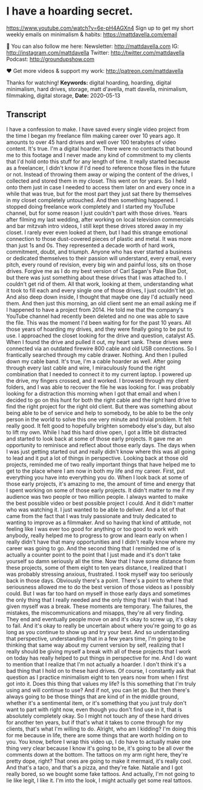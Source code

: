 # I have a hoarding secret.
https://www.youtube.com/watch?v=6e-pH4AGXn4
Sign up to get my short weekly emails on minimalism & habits: https://mattdavella.com/email

💯 You can also follow me here:
Newsletter:  http://mattdavella.com
IG:  http://instagram.com/mattdavella
Twitter:  http://twitter.com/mattdavella
Podcast:  http://groundupshow.com

❤️ Get more videos & support my work:
http://patreon.com/mattdavella

Thanks for watching!
**Keywords:** digital hoarding, hoarding, digital minimalism, hard drives, storage, matt d'avella, matt davella, minimalism, filmmaking, digital storage, 
**Date:** 2020-05-13

## Transcript
 I have a confession to make. I have saved every single video project from the time I began my freelance film making career over 10 years ago. It amounts to over 45 hard drives and well over 100 terabytes of video content. It's true. I'm a digital hoarder. There were no contracts that bound me to this footage and I never made any kind of commitment to my clients that I'd hold onto this stuff for any length of time. It really started because as a freelancer, I didn't know if I'd need to reference those files in the future or not. Instead of throwing them away or wiping the content of the drives, I collected and stored them in my closet. This went on for years. So I held onto them just in case I needed to access them later on and every once in a while that was true, but for the most part they just sat there by themselves in my closet completely untouched. And then something happened. I stopped doing freelance work completely and I started my YouTube channel, but for some reason I just couldn't part with those drives. Years after filming my last wedding, after working on local television commercials and bar mitzvah intro videos, I still kept these drives stored away in my closet. I rarely ever even looked at them, but I had this strange emotional connection to those dust-covered pieces of plastic and metal. It was more than just 1s and 0s. They represented a decade worth of hard work, commitment, doubt, and triumph. Anyone who has ever started a business or dedicated themselves to their passion will understand, every email, every pitch, every round of revision, every big win and painful loss, sits on those drives. Forgive me as I do my best version of Carl Sagan's Pale Blue Dot, but there was just something about these drives that I was attached to. I couldn't get rid of them. All that work, looking at them, understanding what it took to fill each and every single one of those drives, I just couldn't let go. And also deep down inside, I thought that maybe one day I'd actually need them. And then just this morning, an old client sent me an email asking me if I happened to have a project from 2014. He told me that the company's YouTube channel had recently been deleted and no one was able to save the file. This was the moment I'd been waiting for for the past 10 years. All those years of hoarding my drives, and they were finally going to be put to use. I approached the closet looking for the drive and question, catalyst A5. When I found the drive and pulled it out, my heart sank. These drives were connected via an outdated firewire 800 cable and old USB connections. So I frantically searched through my cable drawer. Nothing. And then I pulled down my cable band. It's true, I'm a cable hoarder as well. After going through every last cable and wire, I miraculously found the right combination that I needed to connect it to my current laptop. I powered up the drive, my fingers crossed, and it worked. I browsed through my client folders, and I was able to recover the file he was looking for. I was probably looking for a distraction this morning when I got that email and when I decided to go on this hunt for both the right cable and the right hard drive to find the right project for the right old client. But there was something about being able to be of service and help to somebody, to be able to be the only person in the world to solve this one very minute and trivial problem. It felt really good. It felt good to hopefully brighten somebody else's day, but also to lift my own. While I had this hard drive open, I got a little bit distracted and started to look back at some of those early projects. It gave me an opportunity to reminisce and reflect about those early days. The days when I was just getting started out and really didn't know where this was all going to lead and it put a lot of things in perspective. Looking back at those old projects, reminded me of two really important things that have helped me to get to the place where I am now in both my life and my career. First, put everything you have into everything you do. When I look back at some of those early projects, it's amazing to me, the amount of time and energy that I spent working on some of those early projects. It didn't matter to me if my audience was two people or two million people. I always wanted to make the best possible video or best possible project I could. And it didn't matter who was watching it. I just wanted to be able to deliver. And a lot of that came from the fact that I was truly passionate and truly dedicated to wanting to improve as a filmmaker. And so having that kind of attitude, not feeling like I was ever too good for anything or too good to work with anybody, really helped me to progress to grow and learn early on when I really didn't have that many opportunities and I didn't really know where my career was going to go. And the second thing that I reminded me of is actually a counter point to the point that I just made and it's don't take yourself so damn seriously all the time. Now that I have some distance from these projects, some of them eight to ten years distance, I realized that I was probably stressing anxious, frustrated. I took myself way too seriously back in those days. Obviously there's a point. There's a point to where that seriousness allowed me to do the best version of those videos as I possibly could. But I was far too hard on myself in those early days and sometimes the only thing that I really needed and the only thing that I wish that I had given myself was a break. These moments are temporary. The failures, the mistakes, the miscommunications and misapps, they're all very finding. They end and eventually people move on and it's okay to screw up, it's okay to fail. And it's okay to really be uncertain about where you're going to go as long as you continue to show up and try your best. And so understanding that perspective, understanding that in a few years time, I'm going to be thinking that same way about my current version by self, realizing that I really should be giving myself a break with all of these projects that I work on today has really helped to put things in perspective for me. And I do want to mention that I realize that I'm not actually a hoarder. I don't think it's a bad thing that I hold on to these hard drives. Of course, I constantly ask that question as I practice minimalism eight to ten years now from when I first got into it. Does this thing that values my life? Is this something that I'm truly using and will continue to use? And if not, you can let go. But then there's always going to be those things that are kind of in the middle ground, whether it's a sentimental item, or it's something that you just truly don't want to part with right now, even though you don't find use in it, that is absolutely completely okay. So I might not touch any of these hard drives for another ten years, but if that's what it takes to come through for my clients, that's what I'm willing to do. Alright, who am I kidding? I'm doing this for me because in life, there are some things that are worth holding on to you. You know, before I wrap this video up, I do have to actually make one thing very clear because I know it's going to be, it's going to be all over the comments down at the bottom. The tattoos on my arm right here, they're pretty dope, right? That ones are going to make it mermaid, it's really cool. And that's a taco, and that's a pizza, and they're fake. Natalie and I got really bored, so we bought some fake tattoos. And actually, I'm not going to lie like legit, I like it. I'm into the look, I might actually get some real tattoos.
